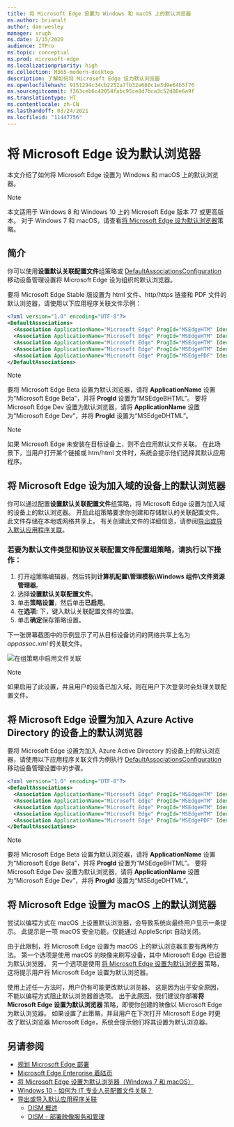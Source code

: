 ```yaml
---
title: 将 Microsoft Edge 设置为 Windows 和 macOS 上的默认浏览器
ms.author: brianalt
author: dan-wesley
manager: srugh
ms.date: 1/15/2020
audience: ITPro
ms.topic: conceptual
ms.prod: microsoft-edge
ms.localizationpriority: high
ms.collection: M365-modern-desktop
description: 了解如何将 Microsoft Edge 设为默认浏览器
ms.openlocfilehash: 9151294c34cb2252a7fb32e660c1e3d9e64b5f76
ms.sourcegitcommit: f363ceb6c42054fabc95ce8d7bca3c52d80e6a9f
ms.translationtype: HT
ms.contentlocale: zh-CN
ms.lasthandoff: 03/24/2021
ms.locfileid: "11447756"
---
```

# <a name="set-microsoft-edge-as-the-default-browser"></a>将 Microsoft Edge 设为默认浏览器

本文介绍了如何将 Microsoft Edge 设置为 Windows 和 macOS 上的默认浏览器。

> [!NOTE]
> 本文适用于 Windows 8 和 Windows 10 上的 Microsoft Edge 版本 77 或更高版本。 对于 Windows 7 和 macOS，请查看[将 Microsoft Edge 设为默认浏览器](./microsoft-edge-policies.md#defaultbrowsersettingenabled)策略。

## <a name="introduction"></a>简介

你可以使用**设置默认关联配置文件**组策略或 [DefaultAssociationsConfiguration](/windows/client-management/mdm/policy-csp-applicationdefaults#applicationdefaults-defaultassociationsconfiguration) 移动设备管理设置将 Microsoft Edge 设为组织的默认浏览器。

要将 Microsoft Edge Stable 版设置为 html 文件、http/https 链接和 PDF 文件的默认浏览器，请使用以下应用程序关联文件示例：

```xml
<?xml version="1.0" encoding="UTF-8"?>
<DefaultAssociations> 
  <Association ApplicationName="Microsoft Edge" ProgId="MSEdgeHTM" Identifier=".html"/>
  <Association ApplicationName="Microsoft Edge" ProgId="MSEdgeHTM" Identifier=".htm"/>
  <Association ApplicationName="Microsoft Edge" ProgId="MSEdgeHTM" Identifier="http"/>
  <Association ApplicationName="Microsoft Edge" ProgId="MSEdgeHTM" Identifier="https"/>  
  <Association ApplicationName="Microsoft Edge" ProgId="MSEdgePDF" Identifier=".pdf"/>
</DefaultAssociations>
```

> [!NOTE]
> 要将 Microsoft Edge Beta 设置为默认浏览器，请将 **ApplicationName** 设置为“Microsoft Edge Beta”，并将 **ProgId** 设置为“MSEdgeBHTML”。 要将 Microsoft Edge Dev 设置为默认浏览器，请将 **ApplicationName** 设置为“Microsoft Edge Dev”，并将 **ProgId** 设置为“MSEdgeDHTML”。


> [!NOTE]
> 如果 Microsoft Edge 未安装在目标设备上，则不会应用默认文件关联。 在此场景下，当用户打开某个链接或 htm/html 文件时，系统会提示他们选择其默认应用程序。

## <a name="set-microsoft-edge-as-the-default-browser-on-domain-joined-devices"></a>将 Microsoft Edge 设为加入域的设备上的默认浏览器

你可以通过配置**设置默认关联配置文件**组策略，将 Microsoft Edge 设置为加入域的设备上的默认浏览器。 开启此组策略要求你创建和存储默认的关联配置文件。 此文件存储在本地或网络共享上。 有关创建此文件的详细信息，请参阅[导出或导入默认应用程序关联](/windows-hardware/manufacture/desktop/export-or-import-default-application-associations)。

### <a name="to-configure-the-group-policy-for-a-default-file-type-and-protocol-associations-configuration-file"></a>若要为默认文件类型和协议关联配置文件配置组策略，请执行以下操作：

1. 打开组策略编辑器，然后转到**计算机配置\管理模板\Windows 组件\文件资源管理器**。
2. 选择**设置默认关联配置文件**。
3. 单击**策略设置**，然后单击**已启用**。
4. 在**选项:** 下，键入默认关联配置文件的位置。
5. 单击**确定**保存策略设置。

下一张屏幕截图中的示例显示了可从目标设备访问的网络共享上名为 *appassoc.xml* 的关联文件。

   ![在组策略中启用文件关联](./media/edge-learnmore-make-edge-default-browser/edge-learnmore-app-associations.png)

   > [!NOTE]
   > 如果启用了此设置，并且用户的设备已加入域，则在用户下次登录时会处理关联配置文件。

## <a name="set-microsoft-edge-as-the-default-browser-on-azure-active-directory-joined-devices"></a>将 Microsoft Edge 设置为加入 Azure Active Directory 的设备上的默认浏览器

要将 Microsoft Edge 设置为加入 Azure Active Directory 的设备上的默认浏览器，请使用以下应用程序关联文件为例执行 [DefaultAssociationsConfiguration](/windows/client-management/mdm/policy-csp-applicationdefaults#applicationdefaults-defaultassociationsconfiguration) 移动设备管理设置中的步骤。

```xml
<?xml version="1.0" encoding="UTF-8"?>
<DefaultAssociations>
  <Association ApplicationName="Microsoft Edge" ProgId="MSEdgeHTM" Identifier=".html"/>
  <Association ApplicationName="Microsoft Edge" ProgId="MSEdgeHTM" Identifier=".htm"/>
  <Association ApplicationName="Microsoft Edge" ProgId="MSEdgeHTM" Identifier="http"/>
  <Association ApplicationName="Microsoft Edge" ProgId="MSEdgeHTM" Identifier="https"/>  
  <Association ApplicationName="Microsoft Edge" ProgId="MSEdgePDF" Identifier=".pdf"/>
</DefaultAssociations>
```

> [!NOTE]
> 要将 Microsoft Edge Beta 设置为默认浏览器，请将 **ApplicationName** 设置为“Microsoft Edge Beta”，并将 **ProgId** 设置为“MSEdgeBHTML”。 要将 Microsoft Edge Dev 设置为默认浏览器，请将 **ApplicationName** 设置为“Microsoft Edge Dev”，并将 **ProgId** 设置为“MSEdgeDHTML”。

## <a name="set-microsoft-edge-as-the-default-browser-on-macos"></a>将 Microsoft Edge 设置为 macOS 上的默认浏览器

尝试以编程方式在 macOS 上设置默认浏览器，会导致系统向最终用户显示一条提示。 此提示是一项 macOS 安全功能，仅能通过 AppleScript 自动关闭。

由于此限制，将 Microsoft Edge 设置为 macOS 上的默认浏览器主要有两种方法。 第一个选项是使用 macOS 的映像来刷写设备，其中 Microsoft Edge 已设置为默认浏览器。 另一个选项是使用 [将 Microsoft Edge 设置为默认浏览器](./microsoft-edge-policies.md#defaultbrowsersettingenabled) 策略，这将提示用户将 Microsoft Edge 设置为默认浏览器。

使用上述任一方法时，用户仍有可能更改默认浏览器。 这是因为出于安全原因，不能以编程方式阻止默认浏览器首选项。 出于此原因，我们建议你部署**将 Microsoft Edge 设置为默认浏览器** 策略，即使你创建的映像以 Microsoft Edge 为默认浏览器。 如果设置了此策略，并且用户在下次打开 Microsoft Edge 时更改了默认浏览器 Microsoft Edge，系统会提示他们将其设置为默认浏览器。

## <a name="see-also"></a>另请参阅

- [规划 Microsoft Edge 部署](./deploy-edge-plan-deployment.md)
- [Microsoft Edge Enterprise 着陆页](https://aka.ms/EdgeEnterprise)
- [将 Microsoft Edge 设置为默认浏览器（Windows 7 和 macOS）](./microsoft-edge-policies.md#defaultbrowsersettingenabled)
- [Windows 10 - 如何为 IT 专业人员配置文件关联？](/archive/blogs/windowsinternals/windows-10-how-to-configure-file-associations-for-it-pros)
- [导出或导入默认应用程序关联](/windows-hardware/manufacture/desktop/export-or-import-default-application-associations)
  - [DISM 概述](/windows-hardware/manufacture/desktop/what-is-dism)
  - [DISM - 部署映像服务和管理](/windows-hardware/manufacture/desktop/dism---deployment-image-servicing-and-management-technical-reference-for-windows)